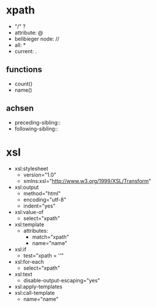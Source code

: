 # xpath

* "/" ?
* attribute: @
* belibieger node: //
* all: *
* current: .

## functions

* count()
* name()

## achsen

* preceding-sibling::
* following-sibling::

# xsl

* xsl:stylesheet
	* version="1.0"
	* xmlns:xsl="http://www.w3.org/1999/XSL/Transform"
* xsl:output
	* method="html"
	* encoding="utf-8"
	* indent="yes"
* xsl:value-of
	* select="xpath"
* xsl:template
	* attributes:
		* match="xpath"
		* name="name"
* xsl:if
	* test="xpath = ''"
* xsl:for-each
	* select="xpath"
* xsl:text
	* disable-output-escaping="yes"
* xsl:apply-templates
* xsl:call-template
	* name="name"
